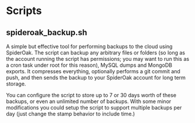 
# Scripts

## spideroak_backup.sh

A simple but effective tool for performing backups to the cloud using SpiderOak. The script can backup any arbitrary files or folders (so long as the account running the script has permissions; you may want to run this as a cron task under root for this reason), MySQL dumps and MongoDB exports. It compresses everything, optionally performs a git commit and push, and then sends the backup to your SpiderOak account for long term storage.

You can configure the script to store up to 7 or 30 days worth of these backups, or even an unlimited number of backups. With some minor modifications you could setup the script to support multiple backups per day (just change the stamp behavior to include time.)